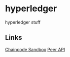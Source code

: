 # hyperledger
hyperledger stuff

## Links
[Chaincode Sandbox](https://github.com/hyperledger/fabric/blob/master/docs/API/SandboxSetup.md)
[Peer API](https://github.com/hyperledger/fabric/blob/master/docs/API/CoreAPI.md)
